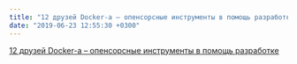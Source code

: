 ```yaml
---
title: "12 друзей Docker-а – опенсорсные инструменты в помощь разработке"
date: "2019-06-23 12:55:30 +0300"
---
```


[12 друзей Docker-а – опенсорсные инструменты в помощь разработке](https://proglib.io/p/12-docker-tools/)

